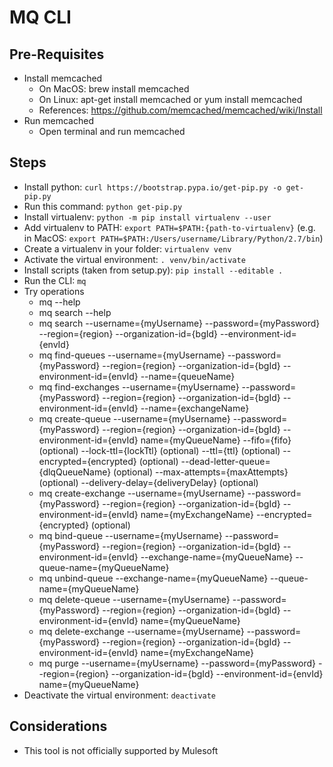 # MQ CLI

## Pre-Requisites

- Install memcached 
	- On MacOS: brew install memcached
	- On Linux: apt-get install memcached or yum install memcached
	- References: https://github.com/memcached/memcached/wiki/Install
- Run memcached
	- Open terminal and run memcached


## Steps

- Install python: `curl https://bootstrap.pypa.io/get-pip.py -o get-pip.py`
- Run this command: `python get-pip.py`
- Install virtualenv: `python -m pip install virtualenv --user`
- Add virtualenv to PATH: `export PATH=$PATH:{path-to-virtualenv}` (e.g. in MacOS: `export PATH=$PATH:/Users/username/Library/Python/2.7/bin`)
- Create a virtualenv in your folder: `virtualenv venv`
- Activate the virtual environment: `. venv/bin/activate`
- Install scripts (taken from setup.py): `pip install --editable .`
- Run the CLI: `mq`
- Try operations
	- mq --help
	- mq search --help
	- mq search --username={myUsername} --password={myPassword} --region={region} --organization-id={bgId} --environment-id={envId}
	- mq find-queues --username={myUsername} --password={myPassword} --region={region} --organization-id={bgId} --environment-id={envId} --name={queueName}
	- mq find-exchanges --username={myUsername} --password={myPassword} --region={region} --organization-id={bgId} --environment-id={envId} --name={exchangeName}
	- mq create-queue --username={myUsername} --password={myPassword} --region={region} --organization-id={bgId} --environment-id={envId} name={myQueueName} --fifo={fifo} (optional) --lock-ttl={lockTtl} (optional) --ttl={ttl} (optional) --encrypted={encrypted} (optional) --dead-letter-queue={dlqQueueName} (optional) --max-attempts={maxAttempts} (optional) --delivery-delay={deliveryDelay} (optional)
	- mq create-exchange --username={myUsername} --password={myPassword} --region={region} --organization-id={bgId} --environment-id={envId} name={myExchangeName} --encrypted={encrypted} (optional)
	- mq bind-queue --username={myUsername} --password={myPassword} --region={region} --organization-id={bgId} --environment-id={envId} --exchange-name={myQueueName} --queue-name={myQueueName}
	- mq unbind-queue --exchange-name={myQueueName} --queue-name={myQueueName}
	- mq delete-queue --username={myUsername} --password={myPassword} --region={region} --organization-id={bgId} --environment-id={envId} name={myQueueName}
	- mq delete-exchange --username={myUsername} --password={myPassword} --region={region} --organization-id={bgId} --environment-id={envId} name={myExchangeName}
	- mq purge --username={myUsername} --password={myPassword} --region={region} --organization-id={bgId} --environment-id={envId} name={myQueueName}
- Deactivate the virtual environment: `deactivate`


## Considerations
- This tool is not officially supported by Mulesoft
